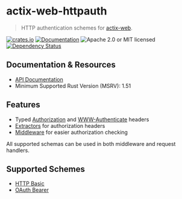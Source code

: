 # actix-web-httpauth

> HTTP authentication schemes for [actix-web](https://github.com/actix/actix-web).

[![crates.io](https://img.shields.io/crates/v/actix-web-httpauth?label=latest)](https://crates.io/crates/actix-web-httpauth)
[![Documentation](https://docs.rs/actix-web-httpauth/badge.svg?version=0.6.0-beta.2)](https://docs.rs/actix-web-httpauth/0.6.0-beta.2)
![Apache 2.0 or MIT licensed](https://img.shields.io/crates/l/actix-web-httpauth)
[![Dependency Status](https://deps.rs/crate/actix-web-httpauth/0.6.0-beta.2/status.svg)](https://deps.rs/crate/actix-web-httpauth/0.6.0-beta.2)

## Documentation & Resources

- [API Documentation](*https://docs.rs/actix-web-httpauth/)
- Minimum Supported Rust Version (MSRV): 1.51

## Features
- Typed [Authorization] and [WWW-Authenticate] headers
- [Extractors] for authorization headers
- [Middleware] for easier authorization checking

All supported schemas can be used in both middleware and request handlers.

## Supported Schemes
- [HTTP Basic](https://tools.ietf.org/html/rfc7617)
- [OAuth Bearer](https://tools.ietf.org/html/rfc6750)


<!-- LINKS -->

[Authorization]: https://docs.rs/actix-web-httpauth/*/actix_web_httpauth/headers/authorization/index.html
[WWW-Authenticate]: https://docs.rs/actix-web-httpauth/*/actix_web_httpauth/headers/www_authenticate/index.html
[Extractors]: https://actix.rs/docs/extractors/
[Middleware]: https://docs.rs/actix-web-httpauth/*/actix_web_httpauth/middleware/index.html
